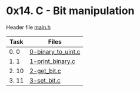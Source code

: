 # 0x14. C - Bit manipulation

Header file [main.h](./main.h)

|Task|Files|
|----|-----|
|0. 0|[0-binary_to_uint.c](./0-binary_to_uint.c)|
|1. 1|[1-print_binary.c](./1-print_binary.c)|
|2. 10|[2-get_bit.c](./2-get_bit.c)|
|3. 11|[3-set_bit.c](./3-set_bit.c)|

